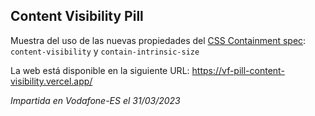 ## Content Visibility Pill

Muestra del uso de las nuevas propiedades del [CSS Containment spec](https://drafts.csswg.org/css-contain/): `content-visibility` y `contain-intrinsic-size`

La web está disponible en la siguiente URL: https://vf-pill-content-visibility.vercel.app/

_Impartida en Vodafone-ES el 31/03/2023_

